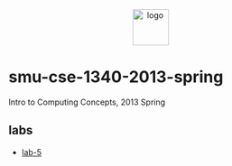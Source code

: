 <div align="center">
    <img src="https://avatars.githubusercontent.com/u/7769626?s=200&v=4" alt="logo" height="64">
</div>

# smu-cse-1340-2013-spring

Intro to Computing Concepts, 2013 Spring

## labs

- [lab-5](lab-5)
